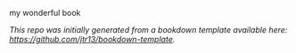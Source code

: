 my wonderful book

*This repo was initially generated from a bookdown template available here: https://github.com/jtr13/bookdown-template.*

